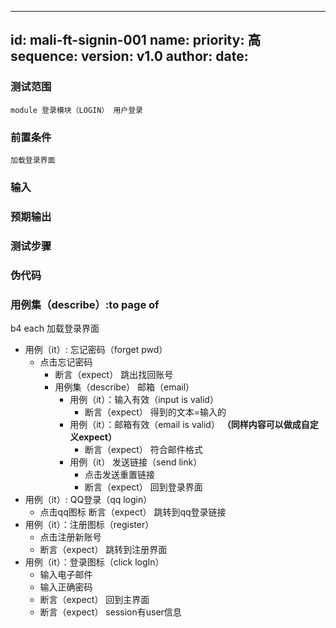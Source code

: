 --------
id: mali-ft-signin-001
name: 
priority: 高
sequence: 
version: v1.0
author: 
date: 
--------

### 测试范围
    module 登录模块（LOGIN） 用户登录

### 前置条件
    加载登录界面
### 输入

### 预期输出

### 测试步骤

### 伪代码

### 用例集（describe）:to page of 
b4 each 加载登录界面
* 用例（it）: 忘记密码（forget pwd）
  * 点击忘记密码
    * 断言（expect） 跳出找回账号
    * 用例集（describe） 邮箱（email）
      * 用例（it）：输入有效（input is valid）
        * 断言（expect） 得到的文本=输入的
      * 用例（it）：邮箱有效（email is valid） **（同样内容可以做成自定义expect）**
        * 断言（expect） 符合邮件格式
      * 用例（it） 发送链接（send link）
        * 点击发送重置链接
        * 断言（expect） 回到登录界面 
* 用例（it）: QQ登录（qq login）
  * 点击qq图标
  断言（expect） 跳转到qq登录链接
* 用例（it）：注册图标（register）
  * 点击注册新账号
  * 断言（expect） 跳转到注册界面
* 用例（it）：登录图标（click logIn）
  * 输入电子邮件
  * 输入正确密码
  * 断言（expect） 回到主界面
  * 断言（expect） session有user信息
